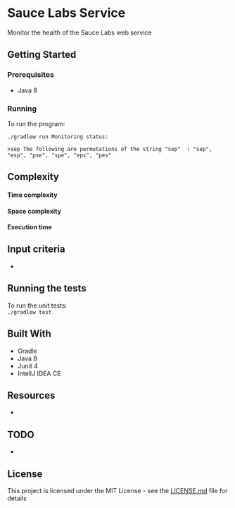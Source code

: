 # Sauce Labs Service
Monitor the health of the Sauce Labs web service

    
## Getting Started    
 ### Prerequisites    
 * Java 8    
    
### Running    
 To run the program:    
    
``` ./gradlew run Monitoring status: ```


``` >sep The following are permutations of the string "sep"  : "sep", "esp", "pse", "spe", "eps", "pes" ```

 ## Complexity    
 #### Time complexity  
   
#### Space complexity  
  
  #### Execution time  
 

  
    
## Input criteria    
-
    
## Running the tests    
    
 To run the unit tests:    
``` ./gradlew test ```    
    
 ## Built With    
* Gradle    
* Java 8    
* Junit 4    
* IntellJ IDEA CE    
    
## Resources    
 * 
    
## TODO 
* 
    
    
## License    
 This project is licensed under the MIT License - see the [LICENSE.md](LICENSE.md) file for details
